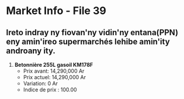 # Market Info - File 39

## Ireto indray ny fiovan'ny vidin'ny entana(PPN) eny amin'ireo supermarchés lehibe amin'ity androany ity.

1. **Betonnière 255L gasoil KM178F**
   - Prix avant: 14,290,000 Ar
   - Prix actuel: 14,290,000 Ar
   - Variation: 0 Ar
   - Indice de prix : 100.00

